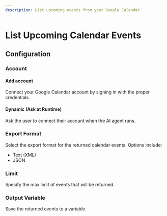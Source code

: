 ```yaml
---
description: List upcoming events from your Google Calendar
---
```


# List Upcoming Calendar Events

## Configuration&#x20;

### Account

#### Add account&#x20;

Connect your Google Calendar account by signing in with the proper credentials.

#### Dynamic (Ask at Runtime)

Ask the user to connect their account when the AI agent runs.&#x20;

### Export Format&#x20;

Select the export format for the returned calendar events. Options include:

* Text (XML)
* JSON

### Limit

Specify the max limit of events that will be returned.

### Output Variable

Save the returned events to a variable.&#x20;
